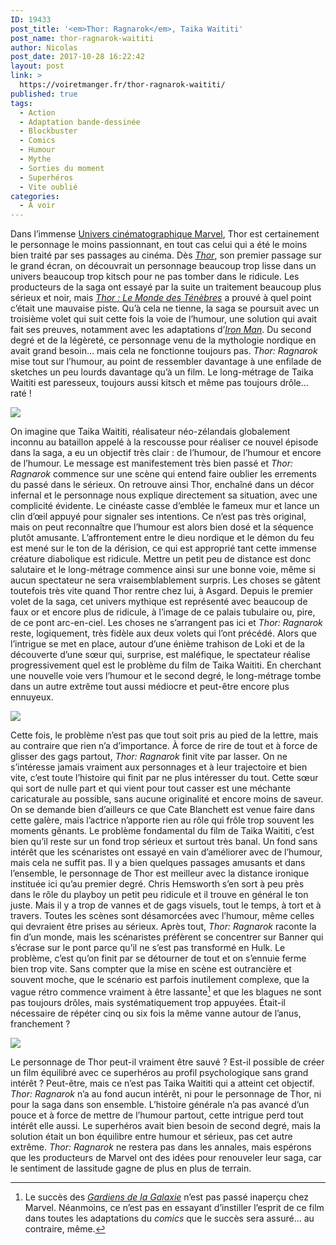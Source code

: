 ```yaml
---
ID: 19433
post_title: '<em>Thor: Ragnarok</em>, Taika Waititi'
post_name: thor-ragnarok-waititi
author: Nicolas
post_date: 2017-10-28 16:22:42
layout: post
link: >
  https://voiretmanger.fr/thor-ragnarok-waititi/
published: true
tags:
  - Action
  - Adaptation bande-dessinée
  - Blockbuster
  - Comics
  - Humour
  - Mythe
  - Sorties du moment
  - Superhéros
  - Vite oublié
categories:
  - À voir
---
```

Dans l’immense [Univers cinématographique Marvel](https://voiretmanger.fr/saga/univers-cinematographique-marvel/), Thor est certainement le personnage le moins passionnant, en tout cas celui qui a été le moins bien traité par ses passages au cinéma. Dès [*Thor*](https://voiretmanger.fr/thor-branagh/), son premier passage sur le grand écran, on découvrait un personnage beaucoup trop lisse dans un univers beaucoup trop kitsch pour ne pas tomber dans le ridicule. Les producteurs de la saga ont essayé par la suite un traitement beaucoup plus sérieux et noir, mais [*Thor : Le Monde des Ténèbres*](https://voiretmanger.fr/thor-le-monde-des-tenebres-taylor/) a prouvé à quel point c’était une mauvaise piste. Qu’à cela ne tienne, la saga se poursuit avec un troisième volet qui suit cette fois la voie de l’humour, une solution qui avait fait ses preuves, notamment avec les adaptations d’[*Iron Man*](https://voiretmanger.fr/saga/iron-man/). Du second degré et de la légèreté, ce personnage venu de la mythologie nordique en avait grand besoin… mais cela ne fonctionne toujours pas. *Thor: Ragnarok* mise tout sur l’humour, au point de ressembler davantage à une enfilade de sketches un peu lourds davantage qu’à un film. Le long-métrage de Taika Waititi est paresseux, toujours aussi kitsch et même pas toujours drôle… raté !

[![](https://voiretmanger.fr/wp-content/uploads/2017/10/thor-ragnarok-waititi.jpg)](https://fr.wikipedia.org/wiki/Thor:_Ragnarok)

On imagine que Taika Waititi, réalisateur néo-zélandais globalement inconnu au bataillon appelé à la rescousse pour réaliser ce nouvel épisode dans la saga, a eu un objectif très clair : de l’humour, de l’humour et encore de l’humour. Le message est manifestement très bien passé et *Thor: Ragnarok* commence sur une scène qui entend faire oublier les errements du passé dans le sérieux. On retrouve ainsi Thor, enchaîné dans un décor infernal et le personnage nous explique directement sa situation, avec une complicité évidente. Le cinéaste casse d’emblée le fameux mur et lance un clin d’œil appuyé pour signaler ses intentions. Ce n’est pas très original, mais on peut reconnaître que l’humour est alors bien dosé et la séquence plutôt amusante. L’affrontement entre le dieu nordique et le démon du feu est mené sur le ton de la dérision, ce qui est approprié tant cette immense créature diabolique est ridicule. Mettre un petit peu de distance est donc salutaire et le long-métrage commence ainsi sur une bonne voie, même si aucun spectateur ne sera vraisemblablement surpris. Les choses se gâtent toutefois très vite quand Thor rentre chez lui, à Asgard. Depuis le premier volet de la saga, cet univers mythique est représenté avec beaucoup de faux or et encore plus de ridicule, à l’image de ce palais tubulaire ou, pire, de ce pont arc-en-ciel. Les choses ne s’arrangent pas ici et *Thor: Ragnarok* reste, logiquement, très fidèle aux deux volets qui l’ont précédé. Alors que l’intrigue se met en place, autour d’une énième trahison de Loki et de la découverte d’une sœur qui, surprise, est maléfique, le spectateur réalise progressivement quel est le problème du film de Taika Waititi. En cherchant une nouvelle voie vers l’humour et le second degré, le long-métrage tombe dans un autre extrême tout aussi médiocre et peut-être encore plus ennuyeux.

![](https://voiretmanger.fr/wp-content/uploads/2017/10/thor-ragnarok-tessa-thompson-chris-hemworth-mark-ruffalo.jpg)

Cette fois, le problème n’est pas que tout soit pris au pied de la lettre, mais au contraire que rien n’a d’importance. À force de rire de tout et à force de glisser des gags partout, *Thor: Ragnarok* finit vite par lasser. On ne s’intéresse jamais vraiment aux personnages et à leur trajectoire et bien vite, c’est toute l’histoire qui finit par ne plus intéresser du tout. Cette sœur qui sort de nulle part et qui vient pour tout casser est une méchante caricaturale au possible, sans aucune originalité et encore moins de saveur. On se demande bien d’ailleurs ce que Cate Blanchett est venue faire dans cette galère, mais l’actrice n’apporte rien au rôle qui frôle trop souvent les moments gênants. Le problème fondamental du film de Taika Waititi, c’est bien qu’il reste sur un fond trop sérieux et surtout très banal. Un fond sans intérêt que les scénaristes ont essayé en vain d’améliorer avec de l’humour, mais cela ne suffit pas. Il y a bien quelques passages amusants et dans l’ensemble, le personnage de Thor est meilleur avec la distance ironique instituée ici qu’au premier degré. Chris Hemsworth s’en sort à peu près dans le rôle du playboy un petit peu ridicule et il trouve en général le ton juste. Mais il y a trop de vannes et de gags visuels, tout le temps, à tort et à travers. Toutes les scènes sont désamorcées avec l’humour, même celles qui devraient être prises au sérieux. Après tout, *Thor: Ragnarok* raconte la fin d’un monde, mais les scénaristes préfèrent se concentrer sur Banner qui s’écrase sur le pont parce qu’il ne s’est pas transformé en Hulk. Le problème, c’est qu’on finit par se détourner de tout et on s’ennuie ferme bien trop vite. Sans compter que la mise en scène est outrancière et souvent moche, que le scénario est parfois inutilement complexe, que la vague rétro commence vraiment à être lassante[^1] et que les blagues ne sont pas toujours drôles, mais systématiquement trop appuyées. Était-il nécessaire de répéter cinq ou six fois la même vanne autour de l’anus, franchement ?

![](https://voiretmanger.fr/wp-content/uploads/2017/10/thor-ragnarok-jeff-goldblum.jpg)

Le personnage de Thor peut-il vraiment être sauvé ? Est-il possible de créer un film équilibré avec ce superhéros au profil psychologique sans grand intérêt ? Peut-être, mais ce n’est pas Taika Waititi qui a atteint cet objectif. *Thor: Ragnarok* n’a au fond aucun intérêt, ni pour le personnage de Thor, ni pour la saga dans son ensemble. L’histoire générale n’a pas avancé d’un pouce et à force de mettre de l’humour partout, cette intrigue perd tout intérêt elle aussi. Le superhéros avait bien besoin de second degré, mais la solution était un bon équilibre entre humour et sérieux, pas cet autre extrême. *Thor: Ragnarok* ne restera pas dans les annales, mais espérons que les producteurs de Marvel ont des idées pour renouveler leur saga, car le sentiment de lassitude gagne de plus en plus de terrain. 


[^1]: Le succès des [*Gardiens de la Galaxie*](https://voiretmanger.fr/gardiens-galaxie-gunn/) n’est pas passé inaperçu chez Marvel. Néanmoins, ce n’est pas en essayant d’instiller l’esprit de ce film dans toutes les adaptations du *comics* que le succès sera assuré… au contraire, même. 